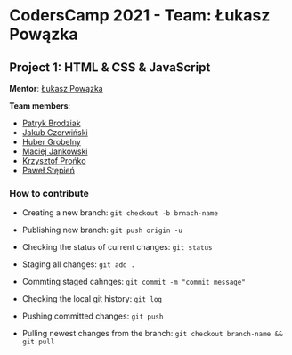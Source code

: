 # CodersCamp 2021 - Team: Łukasz Powązka

## Project 1: HTML & CSS & JavaScript

**Mentor**: [Łukasz Powązka](https://github.com/lukiq)

**Team members**:

- [Patryk Brodziak](https://github.com/patrykbrodziak1)
- [Jakub Czerwiński](https://github.com/kubaczerwinski77)
- [Huber Grobelny](https://github.com/Burbinox)
- [Maciej Jankowski](https://github.com/macjank)
- [Krzysztof Prońko](https://github.com/Ruud1990)
- [Paweł Stępień](https://github.com/pastepi)

### How to contribute

- Creating a new branch: `git checkout -b brnach-name`

- Publishing new branch: `git push origin -u`

- Checking the status of current changes: `git status`

- Staging all changes: `git add .`

- Commting staged cahnges: `git commit -m "commit message"`

- Checking the local git history: `git log`

- Pushing committed changes: `git push`

- Pulling newest changes from the branch: `git checkout branch-name && git pull`
